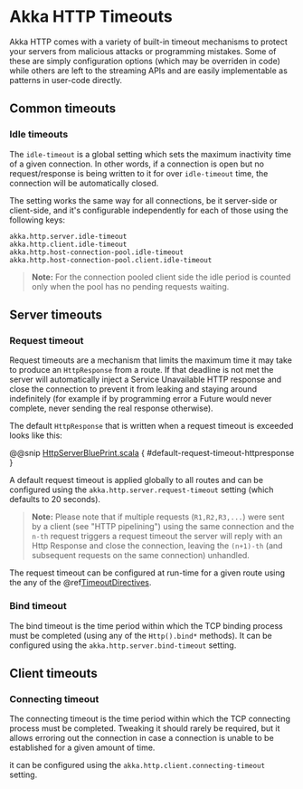 <a id="http-timeouts-java"></a>
# Akka HTTP Timeouts

Akka HTTP comes with a variety of built-in timeout mechanisms to protect your servers from malicious attacks or
programming mistakes. Some of these are simply configuration options (which may be overriden in code) while others
are left to the streaming APIs and are easily implementable as patterns in user-code directly.

## Common timeouts

<a id="idle-timeouts-java"></a>
### Idle timeouts

The `idle-timeout` is a global setting which sets the maximum inactivity time of a given connection.
In other words, if a connection is open but no request/response is being written to it for over `idle-timeout` time,
the connection will be automatically closed.

The setting works the same way for all connections, be it server-side or client-side, and it's configurable
independently for each of those using the following keys:

```
akka.http.server.idle-timeout
akka.http.client.idle-timeout
akka.http.host-connection-pool.idle-timeout
akka.http.host-connection-pool.client.idle-timeout
```

> **Note:**
For the connection pooled client side the idle period is counted only when the pool has no pending requests waiting.

## Server timeouts

<a id="request-timeout-java"></a>
### Request timeout

Request timeouts are a mechanism that limits the maximum time it may take to produce an `HttpResponse` from a route.
If that deadline is not met the server will automatically inject a Service Unavailable HTTP response and close the connection
to prevent it from leaking and staying around indefinitely (for example if by programming error a Future would never complete,
never sending the real response otherwise).

The default `HttpResponse` that is written when a request timeout is exceeded looks like this:

@@snip [HttpServerBluePrint.scala](../../../../../../../akka-http-core/src/main/scala/akka/http/impl/engine/server/HttpServerBluePrint.scala) { #default-request-timeout-httpresponse }

A default request timeout is applied globally to all routes and can be configured using the
`akka.http.server.request-timeout` setting (which defaults to 20 seconds).

> **Note:**
Please note that if multiple requests (`R1,R2,R3,...`) were sent by a client (see "HTTP pipelining")
using the same connection and the `n-th` request triggers a request timeout the server will reply with an Http Response
and close the connection, leaving the `(n+1)-th` (and subsequent requests on the same connection) unhandled.

The request timeout can be configured at run-time for a given route using the any of the @ref[TimeoutDirectives](../routing-dsl/directives/timeout-directives/index.md#timeoutdirectives).

### Bind timeout

The bind timeout is the time period within which the TCP binding process must be completed (using any of the `Http().bind*` methods).
It can be configured using the `akka.http.server.bind-timeout` setting.

## Client timeouts

### Connecting timeout

The connecting timeout is the time period within which the TCP connecting process must be completed.
Tweaking it should rarely be required, but it allows erroring out the connection in case a connection
is unable to be established for a given amount of time.

it can be configured using the `akka.http.client.connecting-timeout` setting.